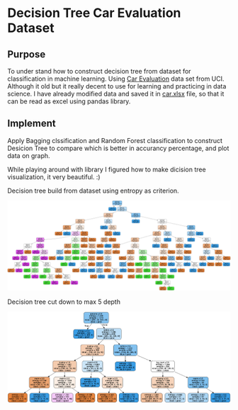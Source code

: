 # Decision Tree Car Evaluation Dataset

## Purpose

To under stand how to construct decision tree from dataset for classification in machine learning. Using [Car Evaluation](https://archive.ics.uci.edu/ml/datasets/Car+Evaluation) data set from UCI. Although it old but it really decent to use for learning and practicing in data science.
I have already modified data and saved it in [car.xlsx](car.xlsx) file, so that it can be read as excel using pandas library.

## Implement

Apply Bagging clssification and Random Forest classification to construct Desicion Tree to compare which is better in accurancy percentage, and plot data on graph.

While playing around with library I figured how to make dicision tree visualization, it very beautiful. :)

Decision tree build from dataset using entropy as criterion.

![](id3.png)

Decision tree cut down to max 5 depth

![](id3-dep5.png)
